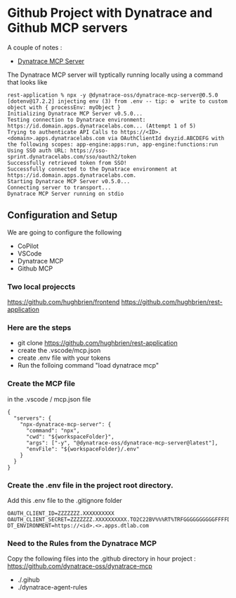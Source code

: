 # Github Project with Dynatrace and Github MCP servers  

A couple of notes : 

- [Dynatrace MCP Server ](https://github.com/dynatrace-oss/dynatrace-mcp)

The Dynatrace MCP server will typtically running locally using a command that looks like 

```
rest-application % npx -y @dynatrace-oss/dynatrace-mcp-server@0.5.0
[dotenv@17.2.2] injecting env (3) from .env -- tip: ⚙️  write to custom object with { processEnv: myObject }
Initializing Dynatrace MCP Server v0.5.0...
Testing connection to Dynatrace environment: https://id.domain.apps.dynatracelabs.com... (Attempt 1 of 5)
Trying to authenticate API Calls to https://<ID>.<domain>.apps.dynatracelabs.com via OAuthClientId dxyzid.ABCDEFG with the following scopes: app-engine:apps:run, app-engine:functions:run
Using SSO auth URL: https://sso-sprint.dynatracelabs.com/sso/oauth2/token
Successfully retrieved token from SSO!
Successfully connected to the Dynatrace environment at https://id.domain.apps.dynatracelabs.com.
Starting Dynatrace MCP Server v0.5.0...
Connecting server to transport...
Dynatrace MCP Server running on stdio

```


## Configuration and Setup 

We are going to configure the following 
- CoPilot 
- VSCode 
- Dynatrace MCP 
- Github MCP  

### Two local projeccts
https://github.com/hughbrien/frontend
https://github.com/hughbrien/rest-application

### Here are the steps 

- git clone https://github.com/hughbrien/rest-application
- create the .vscode/mcp.json
- create .env file with your tokens
- Run the folloing command "load dynatrace mcp"

### Create the MCP file 
in the .vscode / mcp.json file 
```
{
  "servers": {
    "npx-dynatrace-mcp-server": {
      "command": "npx",
      "cwd": "${workspaceFolder}",
      "args": ["-y", "@dynatrace-oss/dynatrace-mcp-server@latest"],
      "envFile": "${workspaceFolder}/.env"
    }
  }
}

```

### Create the .env file in the project root directory.  
Add this .env file to the .gitignore folder

```
OAUTH_CLIENT_ID=ZZZZZZZ.XXXXXXXXXX
OAUTH_CLIENT_SECRET=ZZZZZZZ.XXXXXXXXXX.TO2C22BV%%%RT%TRFGGGGGGGGGGFFFFDDDDFDDFFFFFFK
DT_ENVIRONMENT=https://<id>.<>.apps.dtlab.com
```

### Need to the Rules from the Dynatrace MCP 
Copy the following files into the .github directory  in hour project : 
https://github.com/dynatrace-oss/dynatrace-mcp

- ./.gihub 
- ./dynatrace-agent-rules

